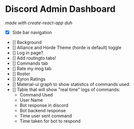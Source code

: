 # Discord Admin Dashboard

*made with create-react-app duh*

- [x] Side bar navigation
- [] Background 
- [] Alliance and Horde Theme (horde is default) toggle
- [] Log in page?
- [] Add routingto tabs!
- [] Commands tab
- [] Rate my mog tab
- [] Roster
- [] Xyron Ratings
- [] Material-ui graph to show statistics of commands used
- [] Table that will show "real time" logs of commands:
    * Command Used
    * User Name
    * Bot response in discord
    * Bot backend response
    * Time user sent command
    * Time taken for bot to respond
